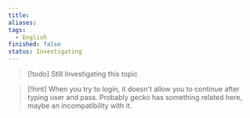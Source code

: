```yaml
---
title: 
aliases: 
tags:
  - English
finished: false
status: Investigating
---
```


> [!todo] Still Investigating this topic

> [!hint] 
> When you try to login, it doesn't allow you to continue after typing user and pass. Probably gecko has something related here, maybe an incompatibility with it.
